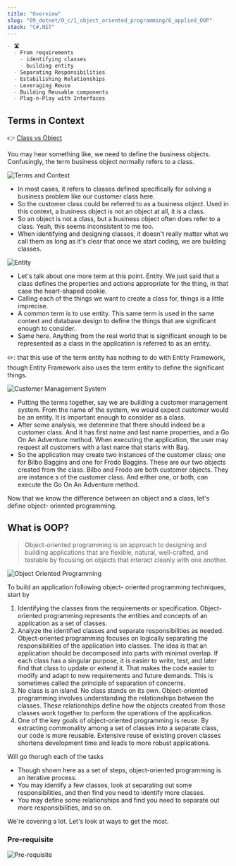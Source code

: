 ```yaml
---
title: "Overview"
slug: "09_dotnet/0_c/1_object_oriented_programming/6_applied_OOP"
stack: "C#.NET"
---
```


```markdown markmap
- 🛣️
  - From requirements 
    - identifying classes 
    - building entity
  - Separating Responsibilities
  - Estabilishing Relationships
  - Leveraging Reuse
  - Building Reusable components
  - Plug-n-Play with Interfaces
```

## Terms in Context

👉 [Class vs Object](../../0_c/1_object_oriented_programming/0_types_vs_objects)

You may hear something like, we need to define the business objects. Confusingly, the term business object normally refers to a class.

![Terms and Context](../../../../../src/images/09_dotnet/c/oops/oop-5.png)

- In most cases, it refers to classes defined specifically for solving a business problem like our customer class here.
- So the customer class could be referred to as a business object. Used in this context, a business object is not an object at all, it is a class.
- So an object is not a class, but a business object often does refer to a class. Yeah, this seems inconsistent to me too.
- When identifying and designing classes, it doesn't really matter what we call them as long as it's clear that once we start coding, we are building classes.

![Entity](../../../../../src/images/09_dotnet/c/oops/oop-6.png)

- Let's talk about one more term at this point. Entity. We just said that a class defines the properties and actions appropriate for the thing, in that case the heart-shaped cookie.
- Calling each of the things we want to create a class for, things is a little imprecise.
- A common term is to use entity. This same term is used in the same context and database design to define the things that are significant enough to consider.
- Same here. Anything from the real world that is significant enough to be represented as a class in the application is referred to as an entity.

✏️: that this use of the term entity has nothing to do with Entity Framework, though Entity Framework also uses the term entity to define the significant things.

![Customer Management System](../../../../../src/images/09_dotnet/c/oops/oop-7.png)

- Putting the terms together, say we are building a customer management system. From the name of the system, we would expect customer would be an entity. It is important enough to consider as a class.
- After some analysis, we determine that there should indeed be a customer class. And it has first name and last name properties, and a Go On An Adventure method. When executing the application, the user may request all customers with a last name that starts with Bag.
- So the application may create two instances of the customer class; one for Bilbo Baggins and one for Frodo Baggins. These are our two objects created from the class. Bilbo and Frodo are both customer objects. They are instance s of the customer class. And either one, or both, can execute the Go On An Adventure method.

Now that we know the difference between an object and a class, let's define object- oriented programming.

## What is OOP?

> Object-oriented programming is an approach to designing and building applications that are flexible, natural, well-crafted, and testable by focusing on objects that interact cleanly with one another.

![Object Oriented Programming](../../../../../src/images/09_dotnet/c/oops/oop-8.png)

To build an application following object- oriented programming techniques, start by

1. Identifying the classes from the requirements or specification. Object-oriented programming represents the entities and concepts of an application as a set of classes.
2. Analyze the identified classes and separate responsibilities as needed. Object-oriented programming focuses on logically separating the responsibilities of the application into classes. The idea is that an application should be decomposed into parts with minimal overlap. If each class has a singular purpose, it is easier to write, test, and later find that class to update or extend it. That makes the code easier to modify and adapt to new requirements and future demands. This is sometimes called the principle of separation of concerns.
3. No class is an island. No class stands on its own. Object-oriented programming involves understanding the relationships between the classes. These relationships define how the objects created from those classes work together to perform the operations of the application.
4. One of the key goals of object-oriented programming is reuse. By extracting commonality among a set of classes into a separate class, our code is more reusable. Extensive reuse of existing proven classes shortens development time and leads to more robust applications.

Will go thorugh each of the tasks

- Though shown here as a set of steps, object-oriented programming is an iterative process.
- You may identify a few classes, look at separating out some responsibilities, and then find you need to identify more classes.
- You may define some relationships and find you need to separate out more responsibilities, and so on.

We're covering a lot. Let's look at ways to get the most.

### Pre-requisite

![Pre-requisite](../../../../../src/images/09_dotnet/c/oops/oop-9.png)

